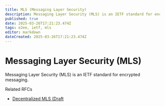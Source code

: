 ```yaml
---
title: MLS (Messaging Layer Security)
description: Messaging Layer Security (MLS) is an IETF standard for encrypted messaging
published: true
date: 2025-03-26T17:21:23.474Z
tags: e2ee, ietf, mls
editor: markdown
dateCreated: 2025-03-26T17:21:23.474Z
---
```


# Messaging Layer Security (MLS)

Messaging Layer Security (MLS) is an IETF standard for encrypted messaging.

Related RFCs
* [Decentralized MLS (Draft](https://www.ietf.org/id/draft-kohbrok-mls-decentralized-mls-00.html)